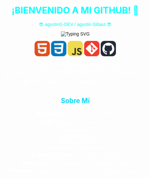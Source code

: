 <h1 align="center"> ¡BIENVENIDO A MI GITHUB! 👋 </h1>

<p align="center">
  <span style="color:#00FFFF;">😎 agustinG-DEV / agustin Gibaut 😎</span>
</p>

<p align="center">
  <img src="https://readme-typing-svg.herokuapp.com/?color=02D9F7FF&size=35&center=true&vCenter=true&width=1000&lines=¡Gracias%21+por+visitar+mi+perfil%21" alt="Typing SVG">
</p>

<p align="center">
  <img src="https://github.com/tandpfun/skill-icons/blob/main/icons/HTML.svg" width="48" height="48" title="HTML"> 
  <img src="https://github.com/tandpfun/skill-icons/blob/main/icons/CSS.svg" width="48" height="48" title="CSS">   
  <img src="https://github.com/tandpfun/skill-icons/blob/main/icons/JavaScript.svg" width="48" height="48" title="JavaScript">
  <img src="https://github.com/tandpfun/skill-icons/blob/main/icons/Git.svg" width="48" height="48" title="Git"> 
  <img src="https://github.com/tandpfun/skill-icons/blob/main/icons/Github-Dark.svg" width="48" height="48" title="Github">  
</p>

<p align="center">
  <span style="font-size: 18px; color: #FFFFFF;">📍 Soy de Córdoba, Argentina (CBA). <br> 🎓 Tengo 19 años y estudio Ingeniería en Computación. <br> 💻 Me apasiona el desarrollo Front-End.</span>
</p>

<h2 align="center">Sobre Mí</h2>

<p align="center" style="font-size: 16px; color: #FFFFFF;">
  <strong>🗺️ Ubicación:</strong> Córdoba, Argentina <br>
  <strong>💻 Tecnologías:</strong> Fullstack Dev <br>
  <strong>🧩 Front-End:</strong> <br>
  - JavaScript: React <br>
  <strong>⚙️ Back-End:</strong> <br>
  - JavaScript: Express, Node <br>
  <strong>📊 Bases de Datos:</strong> MySQL, Sequelize <br>
  <strong>❤️ Pasiones:</strong> Performance web, Desarrollo web <br>
  <strong>🌐 Idiomas:</strong> Español (es_AR), Inglés (en_US) (en progreso) 
</p>

<style>
  h1 {
    color: #00FFFF;
  }

  p {
    font-family: Arial, sans-serif;
  }

  span {
    color: #FFFFFF;
  }

  h2 {
    color: #02D9F7FF;
  }

  .info {
    font-size: 16px;
    color: #FFFFFF;
  }
</style>
